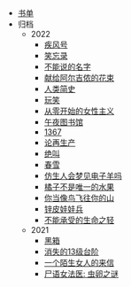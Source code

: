 <!-- docs/_sidebar.md -->

* [书单](read/list)
* 归档
  * 2022
    - [疾风号](read/2022/jifenghao)
    - [笑忘录](read/2022/xiaowanglu)
    - [不能说的名字](read/2022/bunengshuode)
    - [献给阿尔吉侬的花束](read/2022/xiangei)
    - [人类简史](read/2022/renlei)
    - [玩笑](read/2022/wanxiao)
    - [从零开始的女性主义](read/2022/congling)
    - [午夜图书馆](read/2022/wuye)
    - [1367](read/2022/1367)
    - [论再生产](read/2022/lunzaishengchan)
    - [绝叫](read/2022/juejiao)
    - [春雪](read/2022/chunxue)
    - [仿生人会梦见电子羊吗](read/2022/fangshengren)
    - [橘子不是唯一的水果](read/2022/juzi)
    - [你当像鸟飞往你的山](read/2022/nidang)
    - [锌皮娃娃兵](read/2022/xinpi)
    - [不能承受的生命之轻](read/2022/bunengchengshou)
  * 2021
    - [黑箱](read/2021/heixiang)
    - [消失的13级台阶](read/2021/xiaoshide)
    - [一个陌生女人的来信](read/2021/yigemosheng)
    - [尸语女法医: 虫卵之谜](read/2021/shiyu)